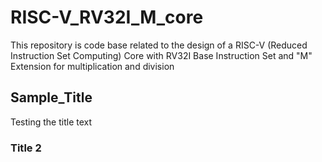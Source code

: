 # RISC-V_RV32I_M_core
This repository is code base related to the design of a RISC-V (Reduced Instruction Set Computing) Core with RV32I Base Instruction Set and "M" Extension for multiplication and division
##  Sample_Title
Testing the title text

### Title 2
